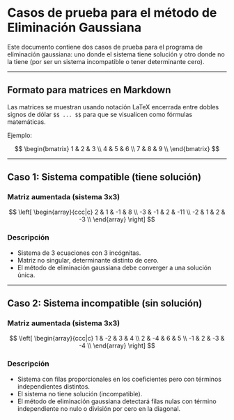 # Casos de prueba para el método de Eliminación Gaussiana

Este documento contiene dos casos de prueba para el programa de eliminación gaussiana: uno donde el sistema tiene solución y otro donde no la tiene (por ser un sistema incompatible o tener determinante cero).

---

## Formato para matrices en Markdown

Las matrices se muestran usando notación LaTeX encerrada entre dobles signos de dólar `$$ ... $$` para que se visualicen como fórmulas matemáticas.

Ejemplo:

$$
\begin{bmatrix}
1 & 2 & 3 \\
4 & 5 & 6 \\
7 & 8 & 9 \\
\end{bmatrix}
$$

---

## Caso 1: Sistema compatible (tiene solución)

### Matriz aumentada (sistema 3x3)

$$
\left[
\begin{array}{ccc|c}
2 & 1 & -1 & 8 \\
-3 & -1 & 2 & -11 \\
-2 & 1 & 2 & -3 \\
\end{array}
\right]
$$

### Descripción

- Sistema de 3 ecuaciones con 3 incógnitas.
- Matriz no singular, determinante distinto de cero.
- El método de eliminación gaussiana debe converger a una solución única.

---

## Caso 2: Sistema incompatible (sin solución)

### Matriz aumentada (sistema 3x3)

$$
\left[
\begin{array}{ccc|c}
1 & -2 & 3 & 4 \\
2 & -4 & 6 & 5 \\
-1 & 2 & -3 & -4 \\
\end{array}
\right]
$$

### Descripción

- Sistema con filas proporcionales en los coeficientes pero con términos independientes distintos.
- El sistema no tiene solución (incompatible).
- El método de eliminación gaussiana detectará filas nulas con término independiente no nulo o división por cero en la diagonal.

